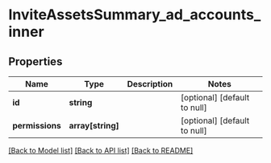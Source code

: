 # InviteAssetsSummary_ad_accounts_inner

## Properties
Name | Type | Description | Notes
------------ | ------------- | ------------- | -------------
**id** | **string** |  | [optional] [default to null]
**permissions** | **array[string]** |  | [optional] [default to null]

[[Back to Model list]](../README.md#documentation-for-models) [[Back to API list]](../README.md#documentation-for-api-endpoints) [[Back to README]](../README.md)


